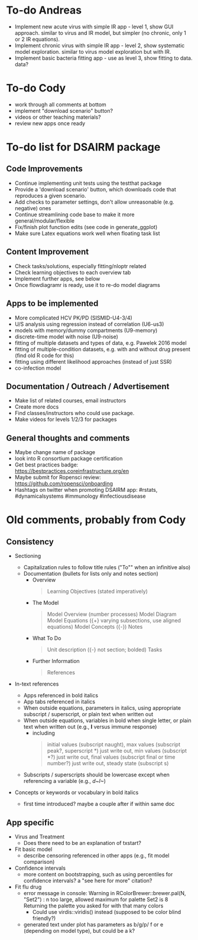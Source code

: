 # To-do Andreas

* Implement new acute virus with simple IR app - level 1, show GUI approach. similar to virus and IR model, but simpler (no chronic, only 1 or 2 IR equations).
* Implement chronic virus with simple IR app - level 2, show systematic model exploration. similar to virus model exploration but with IR.
* Implement basic bacteria fitting app - use as level 3, show fitting to data. data?



# To-do Cody

* work through all comments at bottom
* implement "download scenario" button?
* videos or other teaching materials?
* review new apps once ready



# To-do list for DSAIRM package

## Code Improvements
* Continue implementing unit tests using the testthat package
* Provide a 'download scenario' button, which downloads code that reproduces a given scenario.
* Add checks to parameter settings, don't allow unreasonable (e.g. negative) ones
* Continue streamlining code base to make it more general/modular/flexible
* Fix/finish plot function edits (see code in generate_ggplot)
* Make sure Latex equations work well when floating task list

## Content Improvement
* Check tasks/solutions, especially fitting/nloptr related
* Check learning objectives to each overview tab
* Implement further apps, see below
* Once flowdiagramr is ready, use it to re-do model diagrams

## Apps to be implemented
* More complicated HCV PK/PD (SISMID-U4-3/4)
* U/S analysis using regression instead of correlation (U6-us3)
* models with memory/dummy compartments (U9-memory)
* discrete-time model with noise (U9-noise)
* fitting of multiple datasets and types of data, e.g. Pawelek 2016 model
* fitting of multiple-condition datasets, e.g. with and without drug present (find old R code for this) 
* fitting using different likelihood approaches (instead of just SSR)
* co-infection model

## Documentation / Outreach / Advertisement
* Make list of related courses, email instructors
* Create more docs
* Find classes/instructors who could use package.
* Make videos for levels 1/2/3 for packages 

## General thoughts and comments
* Maybe change name of package
* look into R consortium package certification
* Get best practices badge: https://bestpractices.coreinfrastructure.org/en
* Maybe submit for Ropensci review: https://github.com/ropensci/onboarding
* Hashtags on twitter when promoting DSAIRM app: #rstats, #dynamicalsystems #immunology #infectiousdisease



# Old comments, probably from Cody

## Consistency
* Sectioning
  + Capitalization rules to follow title rules ("To"" when an infinitive also)
  + Documentation (bullets for lists only and notes section)
    - Overview
      > Learning Objectives (stated imperatively)
    - The Model 
      > Model Overview (number processes)
      > Model Diagram
      > Model Equations ({+} varying subsections, use aligned equations)
      > Model Concepts ({-})
      > Notes
    - What To Do
      > Unit description ({-} not section; bolded)
      > Tasks
    - Further Information
      > References
      
* In-text references
  + Apps referenced in bold italics
  + App tabs referenced in italics
  + When outside equations, parameters in italics, using appropriate subscript / superscript, or plain text when written out
  + When outside equations, variables in bold when single letter, or plain text when written out (e.g., **I** versus immune response)
    - including 
      > initial values (subscript naught), 
      > max values (subscript peak?, superscript \*) just write out, 
      > min values (subscript \*?) just write out, 
      > final values (subscript final or time number?) just write out, 
      > steady state (subscript s)
  + Subscripts / superscripts should be lowercase except when referencing a variable (e.g., _d~I~_)
  
* Concepts or keywords or vocabulary in bold italics
  + first time introduced? maybe a couple after if within same doc
  

## App specific

* Virus and Treatment
  + Does there need to be an explanation of txstart? 
* Fit basic model
  + describe censoring referenced in other apps (e.g., fit model comparison)
* Confidence intervals
  + more content on bootstrapping, such as using percentiles for confidence intervals? a "see here for more" citation?
* Fit flu drug
  + error message in console: Warning in RColorBrewer::brewer.pal(N, "Set2") : n too large, allowed maximum for palette Set2 is 8 Returning the palette you asked for with that many colors
    - Could use virdis::viridis() instead (supposed to be color blind friendly?)
  + generated text under plot has parameters as b/g/p/ f or e (depending on model type), but could be a k?

